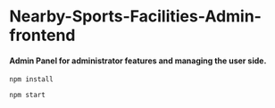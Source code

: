 # Nearby-Sports-Facilities-Admin-frontend

#### Admin Panel for administrator features and managing the user side.

```
npm install
```

```
npm start
```
